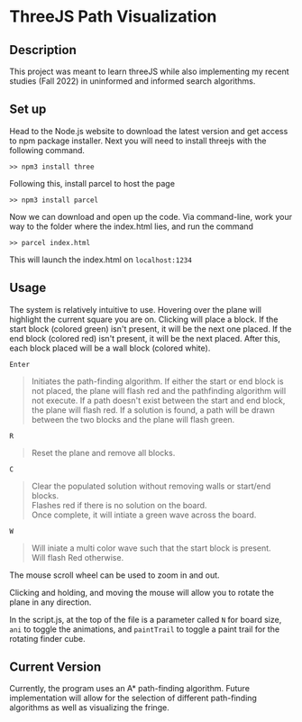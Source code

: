 # ThreeJS Path Visualization

## Description
This project was meant to learn threeJS while also implementing my recent studies (Fall 2022) in uninformed and informed search algorithms.
## Set up
Head to the Node.js website to download the latest version and get access to npm package installer. Next you will need to install threejs with the following command.

```>> npm3 install three```

Following this, install parcel to host the page

```>> npm3 install parcel```

Now we can download and open up the code. Via command-line, work your way to the folder where the index.html lies, and run the command 

```>> parcel index.html```

This will launch the index.html on ```localhost:1234```

## Usage
The system is relatively intuitive to use. Hovering over the plane will highlight the current square you are on. Clicking will place a block. If the start block (colored green) isn't present, it will be the next one placed. If the end block (colored red) isn't present, it will be the next placed. After this, each block placed will be a wall block (colored white).

```Enter```<br/>
>Initiates the path-finding algorithm. If either the start or end block is not placed, the plane will flash red and the pathfinding algorithm will not execute. If a path doesn't exist between the start and end block, the plane will flash red. If a solution is found, a path will be drawn between the two blocks and the plane will flash green. 

```R```<br/>
>Reset the plane and remove all blocks.<br/>

```C```<br/>
>Clear the populated solution without removing walls or start/end blocks.<br/>
>Flashes red if there is no solution on the board.<br/>
>Once complete, it will intiate a green wave across the board.<br/>

```W```<br/>
>Will iniate a multi color wave such that the start block is present.<br/>
>Will flash Red otherwise.<br/>

The mouse scroll wheel can be used to zoom in and out.

Clicking and holding, and moving the mouse will allow you to rotate the plane in any direction.

In the script.js, at the top of the file is a parameter called ```N``` for board size, ```ani``` to toggle the animations, and ```paintTrail``` to toggle a  paint trail for the rotating finder cube.
## Current Version
Currently, the program uses an A* path-finding algorithm. Future implementation will allow for the selection of different path-finding algorithms as well as visualizing the fringe.
